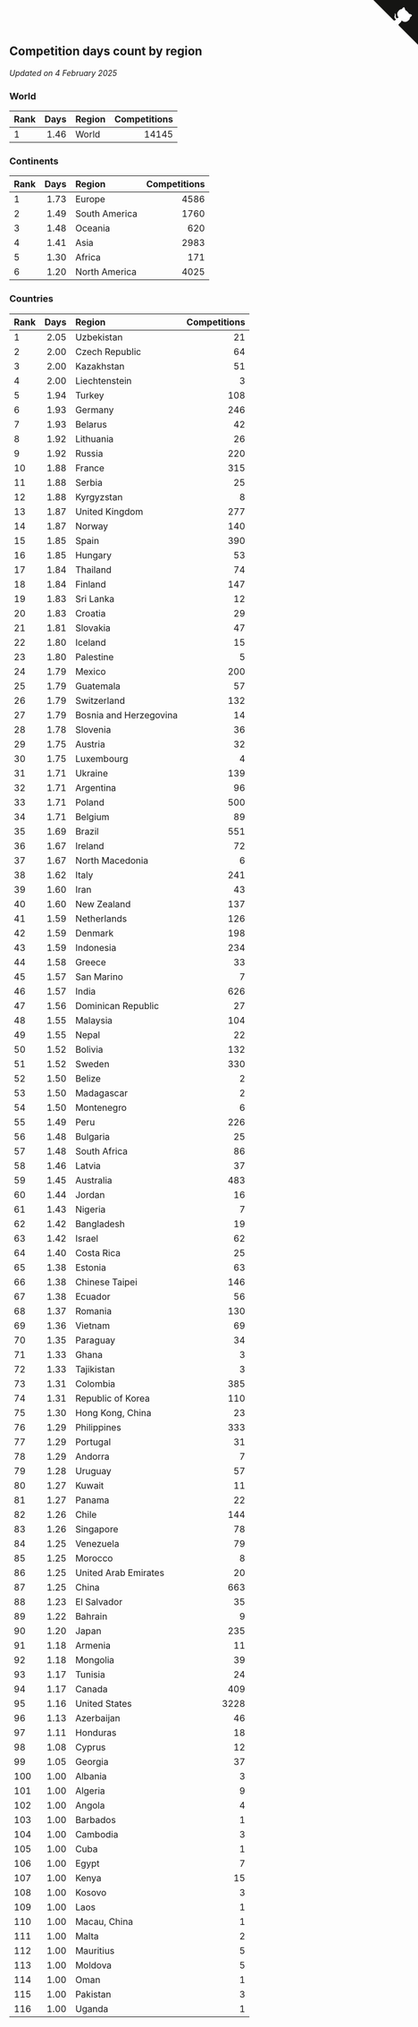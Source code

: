 ## Competition days count by region

*Updated on  4 February 2025*


### World

| Rank | Days | Region | Competitions |
| :--- | ---: | :--- | ---: |
| 1 | 1.46 | World | 14145 |

### Continents

| Rank | Days | Region | Competitions |
| :--- | ---: | :--- | ---: |
| 1 | 1.73 | Europe | 4586 |
| 2 | 1.49 | South America | 1760 |
| 3 | 1.48 | Oceania | 620 |
| 4 | 1.41 | Asia | 2983 |
| 5 | 1.30 | Africa | 171 |
| 6 | 1.20 | North America | 4025 |

### Countries

| Rank | Days | Region | Competitions |
| :--- | ---: | :--- | ---: |
| 1 | 2.05 | Uzbekistan | 21 |
| 2 | 2.00 | Czech Republic | 64 |
| 3 | 2.00 | Kazakhstan | 51 |
| 4 | 2.00 | Liechtenstein | 3 |
| 5 | 1.94 | Turkey | 108 |
| 6 | 1.93 | Germany | 246 |
| 7 | 1.93 | Belarus | 42 |
| 8 | 1.92 | Lithuania | 26 |
| 9 | 1.92 | Russia | 220 |
| 10 | 1.88 | France | 315 |
| 11 | 1.88 | Serbia | 25 |
| 12 | 1.88 | Kyrgyzstan | 8 |
| 13 | 1.87 | United Kingdom | 277 |
| 14 | 1.87 | Norway | 140 |
| 15 | 1.85 | Spain | 390 |
| 16 | 1.85 | Hungary | 53 |
| 17 | 1.84 | Thailand | 74 |
| 18 | 1.84 | Finland | 147 |
| 19 | 1.83 | Sri Lanka | 12 |
| 20 | 1.83 | Croatia | 29 |
| 21 | 1.81 | Slovakia | 47 |
| 22 | 1.80 | Iceland | 15 |
| 23 | 1.80 | Palestine | 5 |
| 24 | 1.79 | Mexico | 200 |
| 25 | 1.79 | Guatemala | 57 |
| 26 | 1.79 | Switzerland | 132 |
| 27 | 1.79 | Bosnia and Herzegovina | 14 |
| 28 | 1.78 | Slovenia | 36 |
| 29 | 1.75 | Austria | 32 |
| 30 | 1.75 | Luxembourg | 4 |
| 31 | 1.71 | Ukraine | 139 |
| 32 | 1.71 | Argentina | 96 |
| 33 | 1.71 | Poland | 500 |
| 34 | 1.71 | Belgium | 89 |
| 35 | 1.69 | Brazil | 551 |
| 36 | 1.67 | Ireland | 72 |
| 37 | 1.67 | North Macedonia | 6 |
| 38 | 1.62 | Italy | 241 |
| 39 | 1.60 | Iran | 43 |
| 40 | 1.60 | New Zealand | 137 |
| 41 | 1.59 | Netherlands | 126 |
| 42 | 1.59 | Denmark | 198 |
| 43 | 1.59 | Indonesia | 234 |
| 44 | 1.58 | Greece | 33 |
| 45 | 1.57 | San Marino | 7 |
| 46 | 1.57 | India | 626 |
| 47 | 1.56 | Dominican Republic | 27 |
| 48 | 1.55 | Malaysia | 104 |
| 49 | 1.55 | Nepal | 22 |
| 50 | 1.52 | Bolivia | 132 |
| 51 | 1.52 | Sweden | 330 |
| 52 | 1.50 | Belize | 2 |
| 53 | 1.50 | Madagascar | 2 |
| 54 | 1.50 | Montenegro | 6 |
| 55 | 1.49 | Peru | 226 |
| 56 | 1.48 | Bulgaria | 25 |
| 57 | 1.48 | South Africa | 86 |
| 58 | 1.46 | Latvia | 37 |
| 59 | 1.45 | Australia | 483 |
| 60 | 1.44 | Jordan | 16 |
| 61 | 1.43 | Nigeria | 7 |
| 62 | 1.42 | Bangladesh | 19 |
| 63 | 1.42 | Israel | 62 |
| 64 | 1.40 | Costa Rica | 25 |
| 65 | 1.38 | Estonia | 63 |
| 66 | 1.38 | Chinese Taipei | 146 |
| 67 | 1.38 | Ecuador | 56 |
| 68 | 1.37 | Romania | 130 |
| 69 | 1.36 | Vietnam | 69 |
| 70 | 1.35 | Paraguay | 34 |
| 71 | 1.33 | Ghana | 3 |
| 72 | 1.33 | Tajikistan | 3 |
| 73 | 1.31 | Colombia | 385 |
| 74 | 1.31 | Republic of Korea | 110 |
| 75 | 1.30 | Hong Kong, China | 23 |
| 76 | 1.29 | Philippines | 333 |
| 77 | 1.29 | Portugal | 31 |
| 78 | 1.29 | Andorra | 7 |
| 79 | 1.28 | Uruguay | 57 |
| 80 | 1.27 | Kuwait | 11 |
| 81 | 1.27 | Panama | 22 |
| 82 | 1.26 | Chile | 144 |
| 83 | 1.26 | Singapore | 78 |
| 84 | 1.25 | Venezuela | 79 |
| 85 | 1.25 | Morocco | 8 |
| 86 | 1.25 | United Arab Emirates | 20 |
| 87 | 1.25 | China | 663 |
| 88 | 1.23 | El Salvador | 35 |
| 89 | 1.22 | Bahrain | 9 |
| 90 | 1.20 | Japan | 235 |
| 91 | 1.18 | Armenia | 11 |
| 92 | 1.18 | Mongolia | 39 |
| 93 | 1.17 | Tunisia | 24 |
| 94 | 1.17 | Canada | 409 |
| 95 | 1.16 | United States | 3228 |
| 96 | 1.13 | Azerbaijan | 46 |
| 97 | 1.11 | Honduras | 18 |
| 98 | 1.08 | Cyprus | 12 |
| 99 | 1.05 | Georgia | 37 |
| 100 | 1.00 | Albania | 3 |
| 101 | 1.00 | Algeria | 9 |
| 102 | 1.00 | Angola | 4 |
| 103 | 1.00 | Barbados | 1 |
| 104 | 1.00 | Cambodia | 3 |
| 105 | 1.00 | Cuba | 1 |
| 106 | 1.00 | Egypt | 7 |
| 107 | 1.00 | Kenya | 15 |
| 108 | 1.00 | Kosovo | 3 |
| 109 | 1.00 | Laos | 1 |
| 110 | 1.00 | Macau, China | 1 |
| 111 | 1.00 | Malta | 2 |
| 112 | 1.00 | Mauritius | 5 |
| 113 | 1.00 | Moldova | 5 |
| 114 | 1.00 | Oman | 1 |
| 115 | 1.00 | Pakistan | 3 |
| 116 | 1.00 | Uganda | 1 |


<a href="https://github.com/JustinTimeCuber/wca_statistics" class="github-corner" aria-label="View source on Github"><svg width="80" height="80" viewBox="0 0 250 250" style="fill:#151513; color:#fff; position: absolute; top: 0; border: 0; right: 0;" aria-hidden="true"><path d="M0,0 L115,115 L130,115 L142,142 L250,250 L250,0 Z"></path><path d="M128.3,109.0 C113.8,99.7 119.0,89.6 119.0,89.6 C122.0,82.7 120.5,78.6 120.5,78.6 C119.2,72.0 123.4,76.3 123.4,76.3 C127.3,80.9 125.5,87.3 125.5,87.3 C122.9,97.6 130.6,101.9 134.4,103.2" fill="currentColor" style="transform-origin: 130px 106px;" class="octo-arm"></path><path d="M115.0,115.0 C114.9,115.1 118.7,116.5 119.8,115.4 L133.7,101.6 C136.9,99.2 139.9,98.4 142.2,98.6 C133.8,88.0 127.5,74.4 143.8,58.0 C148.5,53.4 154.0,51.2 159.7,51.0 C160.3,49.4 163.2,43.6 171.4,40.1 C171.4,40.1 176.1,42.5 178.8,56.2 C183.1,58.6 187.2,61.8 190.9,65.4 C194.5,69.0 197.7,73.2 200.1,77.6 C213.8,80.2 216.3,84.9 216.3,84.9 C212.7,93.1 206.9,96.0 205.4,96.6 C205.1,102.4 203.0,107.8 198.3,112.5 C181.9,128.9 168.3,122.5 157.7,114.1 C157.9,116.9 156.7,120.9 152.7,124.9 L141.0,136.5 C139.8,137.7 141.6,141.9 141.8,141.8 Z" fill="currentColor" class="octo-body"></path></svg></a><style>.github-corner:hover .octo-arm{animation:octocat-wave 560ms ease-in-out}@keyframes octocat-wave{0%,100%{transform:rotate(0)}20%,60%{transform:rotate(-25deg)}40%,80%{transform:rotate(10deg)}}@media (max-width:500px){.github-corner:hover .octo-arm{animation:none}.github-corner .octo-arm{animation:octocat-wave 560ms ease-in-out}}</style>

